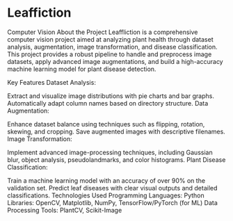 # Leaffiction
Computer Vision
About the Project
Leaffliction is a comprehensive computer vision project aimed at analyzing plant health through dataset analysis, augmentation, image transformation, and disease classification. This project provides a robust pipeline to handle and preprocess image datasets, apply advanced image augmentations, and build a high-accuracy machine learning model for plant disease detection.

Key Features
Dataset Analysis:

Extract and visualize image distributions with pie charts and bar graphs.
Automatically adapt column names based on directory structure.
Data Augmentation:

Enhance dataset balance using techniques such as flipping, rotation, skewing, and cropping.
Save augmented images with descriptive filenames.
Image Transformation:

Implement advanced image-processing techniques, including Gaussian blur, object analysis, pseudolandmarks, and color histograms.
Plant Disease Classification:

Train a machine learning model with an accuracy of over 90% on the validation set.
Predict leaf diseases with clear visual outputs and detailed classifications.
Technologies Used
Programming Languages: Python
Libraries: OpenCV, Matplotlib, NumPy, TensorFlow/PyTorch (for ML)
Data Processing Tools: PlantCV, Scikit-Image
